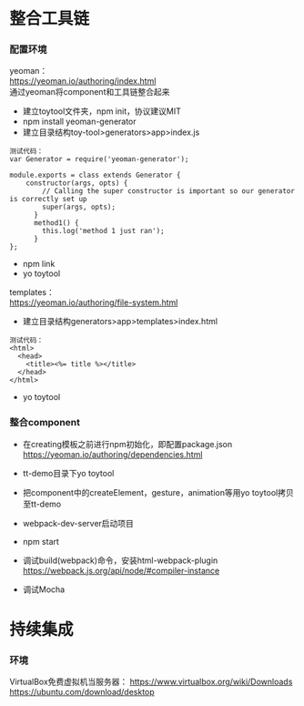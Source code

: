 # 整合工具链

### 配置环境

yeoman：  
https://yeoman.io/authoring/index.html  
通过yeoman将component和工具链整合起来

+ 建立toytool文件夹，npm init，协议建议MIT
+ npm install yeoman-generator
+ 建立目录结构toy-tool>generators>app>index.js
```
测试代码：
var Generator = require('yeoman-generator');

module.exports = class extends Generator {
    constructor(args, opts) {
        // Calling the super constructor is important so our generator is correctly set up
        super(args, opts);
      }
      method1() {
        this.log('method 1 just ran');
      }
};
```
+ npm link
+ yo toytool

templates：  
https://yeoman.io/authoring/file-system.html

+ 建立目录结构generators>app>templates>index.html
```
测试代码：
<html>
  <head>
    <title><%= title %></title>
  </head>
</html>
```
+ yo toytool


### 整合component

+ 在creating模板之前进行npm初始化，即配置package.json  
https://yeoman.io/authoring/dependencies.html
+ tt-demo目录下yo toytool
+ 把component中的createElement，gesture，animation等用yo toytool拷贝至tt-demo
+ webpack-dev-server启动项目
+ npm start
+ 调试build(webpack)命令，安装html-webpack-plugin  
https://webpack.js.org/api/node/#compiler-instance

+ 调试Mocha


# 持续集成

### 环境

VirtualBox免费虚拟机当服务器：
https://www.virtualbox.org/wiki/Downloads  
https://ubuntu.com/download/desktop